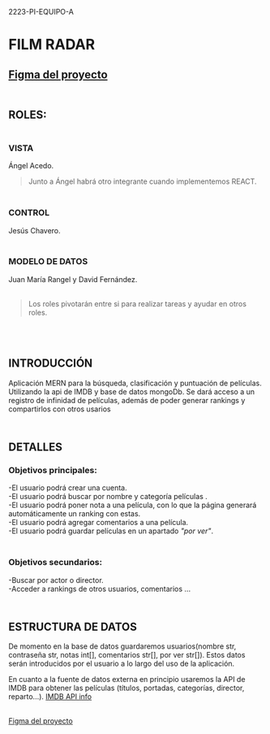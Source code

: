 2223-PI-EQUIPO-A 

# FILM RADAR
## [Figma del proyecto](https://www.figma.com/proto/z9CoecW5NXQSLS44S0t7dD/Pagina-Pelis?node-id=11-3&scaling=scale-down&page-id=0%3A1)

## <br />ROLES:

### <br />VISTA

Ángel Acedo.
>Junto a Ángel habrá otro integrante cuando implementemos REACT.

### <br />CONTROL

Jesús Chavero.

### <br />MODELO DE DATOS

Juan María Rangel y David Fernández. <br />
<br />

>Los roles pivotarán entre si para realizar tareas y ayudar en otros roles.

## <br /><br />INTRODUCCIÓN

Aplicación MERN para la búsqueda, clasificación y puntuación de películas. Utilizando la api de IMDB y base de datos mongoDb. Se dará acceso a un registro de infinidad de películas, además de poder generar rankings y compartirlos con otros usarios

## <br />DETALLES

### **Objetivos principales:**
-El usuario podrá crear una cuenta. <br />
-El usuario podrá buscar por nombre y  categoría películas .<br />
-El usuario podrá poner nota a una película, con lo que la página generará automáticamente un ranking con estas. <br />
-El usuario podrá agregar comentarios a una película. <br />
-El usuario podrá guardar películas en un apartado *"por ver"*. <br />


### <br />**Objetivos secundarios:**
-Buscar por actor o director. <br />
-Acceder a rankings de otros usuarios, comentarios ...

## <br />ESTRUCTURA DE DATOS

De momento en la base de datos guardaremos usuarios(nombre str, contraseña str, notas int[], comentarios str[], por ver str[]). Estos datos serán introducidos por el usuario a lo largo del uso de la aplicación.

En cuanto a la fuente de datos externa en principio usaremos la API de IMDB para obtener las películas (títulos, portadas, categorías, director, reparto...).
[IMDB API info](https://imdb-api.com/)

 <br />[Figma del proyecto](https://www.figma.com/proto/z9CoecW5NXQSLS44S0t7dD/Pagina-Pelis?node-id=11-3&scaling=scale-down&page-id=0%3A1)










